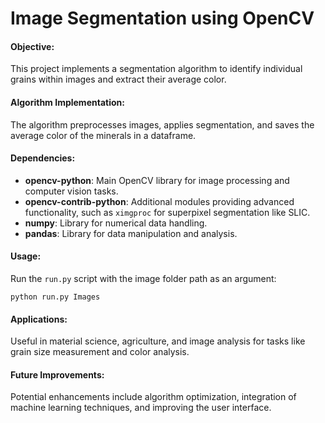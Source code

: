 # Image Segmentation using OpenCV

#### Objective:
This project implements a segmentation algorithm to identify individual grains within images and extract their average color.

#### Algorithm Implementation:
The algorithm preprocesses images, applies segmentation, and saves the average color of the minerals in a dataframe.

#### Dependencies:
- **opencv-python**: Main OpenCV library for image processing and computer vision tasks.
- **opencv-contrib-python**: Additional modules providing advanced functionality, such as `ximgproc` for superpixel segmentation like SLIC.
- **numpy**: Library for numerical data handling.
- **pandas**: Library for data manipulation and analysis.

#### Usage:
Run the `run.py` script with the image folder path as an argument:
```
python run.py Images
```

#### Applications:
Useful in material science, agriculture, and image analysis for tasks like grain size measurement and color analysis.

#### Future Improvements:
Potential enhancements include algorithm optimization, integration of machine learning techniques, and improving the user interface.